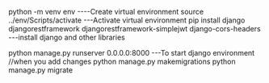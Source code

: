 python -m venv env  ----Create virtual environment
source ../env/Scripts/activate   ---Activate virtual environment
pip install django djangorestframework djangorestframework-simplejwt django-cors-headers ---install django and  other libraries

python manage.py runserver 0.0.0.0:8000  ---To start django environment
//when you add changes
python manage.py makemigrations
python manage.py migrate

